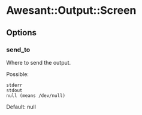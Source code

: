 # Awesant::Output::Screen

## Options

### send_to

Where to send the output.

Possible:

    stderr
    stdout
    null (means /dev/null)

Default: null

